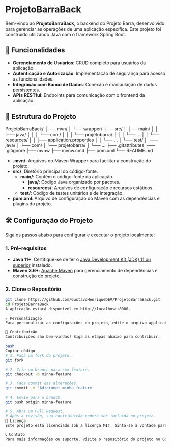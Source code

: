 # ProjetoBarraBack

Bem-vindo ao **ProjetoBarraBack**, o backend do Projeto Barra, desenvolvido para gerenciar as operações de uma aplicação específica. Este projeto foi construído utilizando Java com o framework Spring Boot.

## 🚀 Funcionalidades

- **Gerenciamento de Usuários**: CRUD completo para usuários da aplicação.
- **Autenticação e Autorização**: Implementação de segurança para acesso às funcionalidades.
- **Integração com Banco de Dados**: Conexão e manipulação de dados persistentes.
- **APIs RESTful**: Endpoints para comunicação com o frontend da aplicação.

## 📂 Estrutura do Projeto
ProjetoBarraBack/ ├── .mvn/ │ └── wrapper/ ├── src/ │ ├── main/ │ │ ├── java/ │ │ │ └── com/ │ │ │ └── projetobarra/ │ │ │ └── ... │ │ └── resources/ │ │ ├── application.properties │ │ └── ... │ └── test/ │ └── java/ │ └── com/ │ └── projetobarra/ │ └── ... ├── .gitattributes ├── .gitignore ├── mvnw ├── mvnw.cmd ├── pom.xml └── README.md


- **.mvn/**: Arquivos do Maven Wrapper para facilitar a construção do projeto.
- **src/**: Diretório principal do código-fonte.
  - **main/**: Contém o código-fonte da aplicação.
    - **java/**: Código Java organizado por pacotes.
    - **resources/**: Arquivos de configuração e recursos estáticos.
  - **test/**: Código de testes unitários e de integração.
- **pom.xml**: Arquivo de configuração do Maven com as dependências e plugins do projeto.

## 🛠️ Configuração do Projeto

Siga os passos abaixo para configurar e executar o projeto localmente:

### 1. Pré-requisitos

- **Java 11+**: Certifique-se de ter o [Java Development Kit (JDK) 11 ou superior](https://www.oracle.com/java/technologies/javase-jdk11-downloads.html) instalado.
- **Maven 3.6+**: [Apache Maven](https://maven.apache.org/download.cgi) para gerenciamento de dependências e construção do projeto.

### 2. Clone o Repositório

```bash
git clone https://github.com/GustavoHenriqueDEV/ProjetoBarraBack.git
cd ProjetoBarraBack
A aplicação estará disponível em http://localhost:8080.

✏️ Personalização
Para personalizar as configurações do projeto, edite o arquivo application.properties conforme necessário. Consulte a Documentação do Spring Boot para mais detalhes.

🤝 Contribuição
Contribuições são bem-vindas! Siga as etapas abaixo para contribuir:

bash
Copiar código
# 1. Faça um fork do projeto.
git fork

# 2. Crie um branch para sua feature.
git checkout -b minha-feature

# 3. Faça commit das alterações.
git commit -m 'Adicionei minha feature'

# 4. Envie para o branch.
git push origin minha-feature

# 5. Abra um Pull Request.
# Após a revisão, sua contribuição poderá ser incluída no projeto.
📄 Licença
Este projeto está licenciado sob a licença MIT. Sinta-se à vontade para usá-lo e modificá-lo conforme necessário.

📞 Contato
Para mais informações ou suporte, visite o repositório do projeto no GitHub: ProjetoBarraBack.


